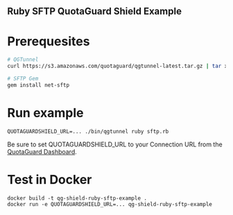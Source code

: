 Ruby SFTP QuotaGuard Shield Example
--

# Prerequesites
```bash
# QGTunnel
curl https://s3.amazonaws.com/quotaguard/qgtunnel-latest.tar.gz | tar xz

# SFTP Gem
gem install net-sftp
```

# Run example
```
QUOTAGUARDSHIELD_URL=... ./bin/qgtunnel ruby sftp.rb
```

Be sure to set QUOTAGUARDSHIELD_URL to your Connection URL from the [QuotaGuard Dashboard](https://www.quotaguard.com/setup/outbound).

# Test in Docker
```
docker build -t qg-shield-ruby-sftp-example .
docker run -e QUOTAGUARDSHIELD_URL=... qg-shield-ruby-sftp-example
```
